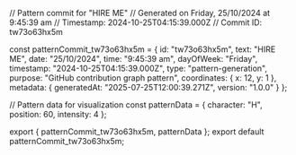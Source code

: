 // Pattern commit for "HIRE ME"
// Generated on Friday, 25/10/2024 at 9:45:39 am
// Timestamp: 2024-10-25T04:15:39.000Z
// Commit ID: tw73o63hx5m

const patternCommit_tw73o63hx5m = {
  id: "tw73o63hx5m",
  text: "HIRE ME",
  date: "25/10/2024",
  time: "9:45:39 am",
  dayOfWeek: "Friday",
  timestamp: "2024-10-25T04:15:39.000Z",
  type: "pattern-generation",
  purpose: "GitHub contribution graph pattern",
  coordinates: {
    x: 12,
    y: 1
  },
  metadata: {
    generatedAt: "2025-07-25T12:00:39.271Z",
    version: "1.0.0"
  }
};

// Pattern data for visualization
const patternData = {
  character: "H",
  position: 60,
  intensity: 4
};

export { patternCommit_tw73o63hx5m, patternData };
export default patternCommit_tw73o63hx5m;
